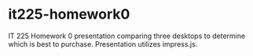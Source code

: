 it225-homework0
===============

IT 225 Homework 0 presentation comparing three desktops to determine which is best to purchase. 
Presentation utilizes impress.js.
